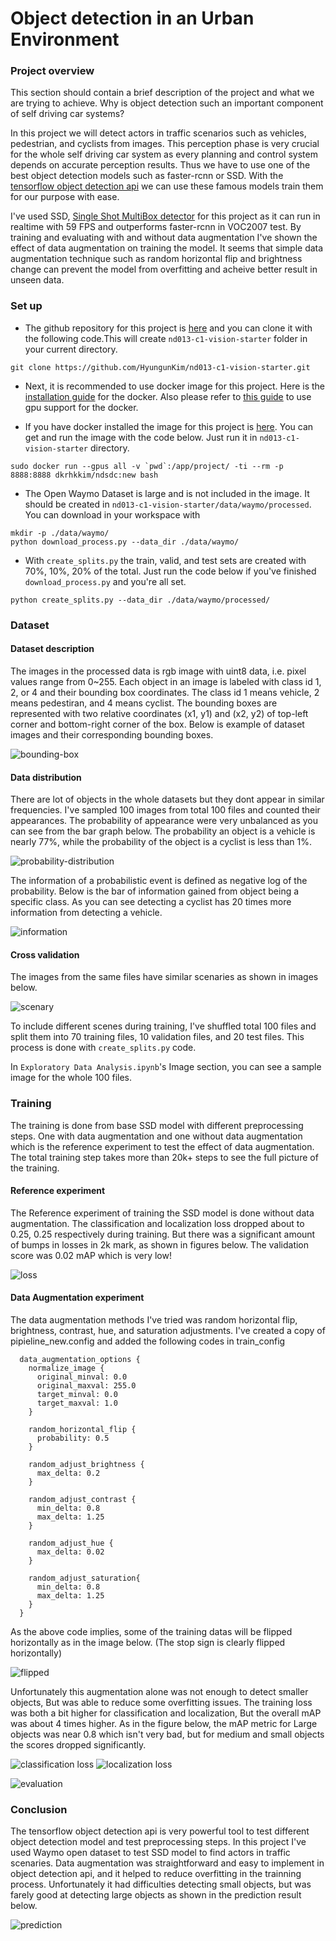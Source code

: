 # Object detection in an Urban Environment


### Project overview
This section should contain a brief description of the project and what we are trying to achieve. Why is object detection such an important component of self driving car systems?

In this project we will detect actors in traffic scenarios such as vehicles, pedestrian, and cyclists from images. This perception phase is very crucial for the whole self driving car system as every planning and control system depends on accurate perception results. Thus we have to use one of the best object detection models such as faster-rcnn or SSD. With the [tensorflow object detection api](https://github.com/tensorflow/models/tree/master/research/object_detection) we can use these famous models train them for our purpose with ease.

I've used SSD, [Single Shot MultiBox detector](https://arxiv.org/pdf/1512.02325.pdf) for this project as it can run in realtime with 59 FPS and outperforms faster-rcnn in VOC2007 test. By training and evaluating with and without data augmentation I've shown the effect of data augmentation on training the model. It seems that simple data augmentation technique such as random horizontal flip and brightness change can prevent the model from overfitting and acheive better result in unseen data.

### Set up
* The github repository for this project is [here](https://github.com/HyungunKim/nd013-c1-vision-starter.git) and you can clone it with the following code.This will create `nd013-c1-vision-starter` folder in your current directory.
```
git clone https://github.com/HyungunKim/nd013-c1-vision-starter.git
```

* Next, it is recommended to use docker image for this project. Here is the [installation guide](https://docs.docker.com/engine/install/ubuntu/) for the docker. Also please refer to [this guide](https://docs.nvidia.com/datacenter/cloud-native/container-toolkit/install-guide.html) to use gpu support for the docker.

* If you have docker installed the image for this project is [here](https://hub.docker.com/repository/docker/dkrhkkim/ndsdc). You can get and run the image with the code below. Just run it in `nd013-c1-vision-starter` directory.

```
sudo docker run --gpus all -v `pwd`:/app/project/ -ti --rm -p 8888:8888 dkrhkkim/ndsdc:new bash
```


* The Open Waymo Dataset is large and is not included in the image. It should be created in `nd013-c1-vision-starter/data/waymo/processed`. You can download in your workspace with 
```
mkdir -p ./data/waymo/
python download_process.py --data_dir ./data/waymo/
```

* With `create_splits.py` the train, valid, and test sets are created with 70%, 10%, 20% of the total. Just run the code below if you've finished `download_process.py` and you're all set.
```
python create_splits.py --data_dir ./data/waymo/processed/
```

### Dataset
#### Dataset description

The images in the processed data is rgb image with uint8 data, i.e. pixel values range from 0~255. Each object in an image is labeled with class id 1, 2, or 4 and their bounding box coordinates. The class id 1 means vehicle, 2 means pedestiran, and 4 means cyclist. The bounding boxes are represented with two relative coordinates (x1, y1) and (x2, y2) of top-left corner and bottom-right corner of the box. Below is example of dataset images and their corresponding bounding boxes. 

![bounding-box](./images/bounding_box.png)

#### Data distribution
There are lot of objects in the whole datasets but they dont appear in similar frequencies. I've sampled 100 images from total 100 files and counted their appearances. The probability of appearance were very unbalanced as you can see from the bar graph below. The probability an object is a vehicle is nearly 77%, while the probability of the object is a cyclist is less than 1%.


![probability-distribution](./images/probability.png)

The information of a probabilistic event is defined as negative log of the probability. Below is the bar of information gained from object being a specific class. As you can see detecting a cyclist has 20 times more information from detecting a vehicle.

![information](./images/information.png)

#### Cross validation
The images from the same files have similar scenaries as shown in images below.

![scenary](./images/scene.png)

To include different scenes during training, I've shuffled total 100 files and split them into 70 training files, 10 validation files, and 20 test files. This process is done with `create_splits.py` code.

In `Exploratory Data Analysis.ipynb`'s Image section, you can see a sample image for the whole 100 files.

### Training 
The training is done from base SSD model with different preprocessing steps. One with data augmentation and one without data augmentation which is the reference experiment to test the effect of data augmentation. The total training step takes more than 20k+ steps to see the full picture of the training.
#### Reference experiment
The Reference experiment of training the SSD model is done without data augmentation. The classification and localization loss dropped about to 0.25, 0.25 respectively during training. But there was a significant amount of bumps in losses in 2k mark, as shown in figures below. The validation score was 0.02 mAP which is very low!

![loss](./images/reference/loss.png)


#### Data Augmentation experiment
The data augmentation methods I've tried was random horizontal flip, brightness, contrast, hue, and saturation adjustments. I've created a copy of pipieline_new.config and added the following codes in train_config
```
  data_augmentation_options {
    normalize_image {
      original_minval: 0.0
      original_maxval: 255.0
      target_minval: 0.0
      target_maxval: 1.0
    }

    random_horizontal_flip {
      probability: 0.5
    }

    random_adjust_brightness {
      max_delta: 0.2
    }

    random_adjust_contrast {
      min_delta: 0.8
      max_delta: 1.25
    }

    random_adjust_hue {
      max_delta: 0.02
    }

    random_adjust_saturation{
      min_delta: 0.8
      max_delta: 1.25
    }
  }
```
As the above code implies, some of the training datas will be flipped horizontally as in the image below. (The stop sign is clearly flipped horizontally)

![flipped](./images/flipped.png)

Unfortunately this augmentation alone was not enough to detect smaller objects, But was able to reduce some overfitting issues. The training loss was both a bit higher for classification and localization, But the overall mAP was about 4 times higher. As in the figure below, the mAP metric for Large objects was near 0.8 which isn't very bad, but for medium and small objects the scores dropped significantly.

![classification loss](./images/data_aug/classification.png)
![localization loss](./images/data_aug/localization.png)

![evaluation](./images/data_aug/eval.png)

### Conclusion
The tensorflow object detection api is very powerful tool to test different object detection model and test preprocessing steps. In this project I've used Waymo open dataset to test SSD model to find actors in traffic scenaries. Data augmentation was straightforward and easy to implement in object detection api, and it helped to reduce overfitting in the trainning process. Unfortunately it had difficulties detecting small objects, but was farely good at detecting large objects as shown in the prediction result below.

![prediction](./images/prediction.png)
